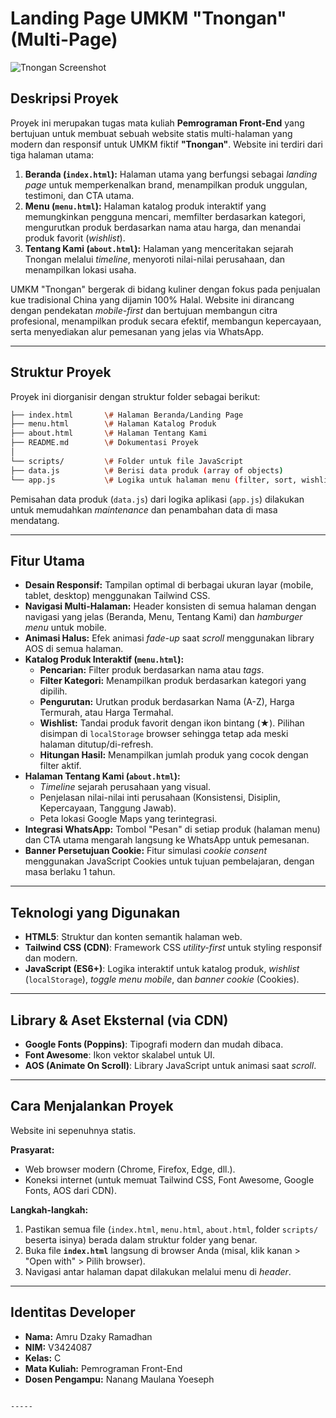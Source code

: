 # Landing Page UMKM "Tnongan" (Multi-Page)

![Tnongan Screenshot](./assets/images/tnongan-demo.gif)

## Deskripsi Proyek

Proyek ini merupakan tugas mata kuliah **Pemrograman Front-End** yang bertujuan untuk membuat sebuah website statis multi-halaman yang modern dan responsif untuk UMKM fiktif **"Tnongan"**. Website ini terdiri dari tiga halaman utama:

1.  **Beranda (`index.html`):** Halaman utama yang berfungsi sebagai *landing page* untuk memperkenalkan brand, menampilkan produk unggulan, testimoni, dan CTA utama.
2.  **Menu (`menu.html`):** Halaman katalog produk interaktif yang memungkinkan pengguna mencari, memfilter berdasarkan kategori, mengurutkan produk berdasarkan nama atau harga, dan menandai produk favorit (*wishlist*).
3.  **Tentang Kami (`about.html`):** Halaman yang menceritakan sejarah Tnongan melalui *timeline*, menyoroti nilai-nilai perusahaan, dan menampilkan lokasi usaha.

UMKM "Tnongan" bergerak di bidang kuliner dengan fokus pada penjualan kue tradisional China yang dijamin 100% Halal. Website ini dirancang dengan pendekatan *mobile-first* dan bertujuan membangun citra profesional, menampilkan produk secara efektif, membangun kepercayaan, serta menyediakan alur pemesanan yang jelas via WhatsApp.

---

## Struktur Proyek

Proyek ini diorganisir dengan struktur folder sebagai berikut:

``` bash
├── index.html       \# Halaman Beranda/Landing Page
├── menu.html        \# Halaman Katalog Produk
├── about.html       \# Halaman Tentang Kami
├── README.md        \# Dokumentasi Proyek
│
└── scripts/         \# Folder untuk file JavaScript
├── data.js          \# Berisi data produk (array of objects)
└── app.js           \# Logika untuk halaman menu (filter, sort, wishlist, render)

```
Pemisahan data produk (`data.js`) dari logika aplikasi (`app.js`) dilakukan untuk memudahkan *maintenance* dan penambahan data di masa mendatang.

---

## Fitur Utama

* **Desain Responsif:** Tampilan optimal di berbagai ukuran layar (mobile, tablet, desktop) menggunakan Tailwind CSS.
* **Navigasi Multi-Halaman:** Header konsisten di semua halaman dengan navigasi yang jelas (Beranda, Menu, Tentang Kami) dan *hamburger menu* untuk mobile.
* **Animasi Halus:** Efek animasi *fade-up* saat *scroll* menggunakan library AOS di semua halaman.
* **Katalog Produk Interaktif (`menu.html`):**
    * **Pencarian:** Filter produk berdasarkan nama atau *tags*.
    * **Filter Kategori:** Menampilkan produk berdasarkan kategori yang dipilih.
    * **Pengurutan:** Urutkan produk berdasarkan Nama (A-Z), Harga Termurah, atau Harga Termahal.
    * **Wishlist:** Tandai produk favorit dengan ikon bintang (★). Pilihan disimpan di `localStorage` browser sehingga tetap ada meski halaman ditutup/di-refresh.
    * **Hitungan Hasil:** Menampilkan jumlah produk yang cocok dengan filter aktif.
* **Halaman Tentang Kami (`about.html`):**
    * *Timeline* sejarah perusahaan yang visual.
    * Penjelasan nilai-nilai inti perusahaan (Konsistensi, Disiplin, Kepercayaan, Tanggung Jawab).
    * Peta lokasi Google Maps yang terintegrasi.
* **Integrasi WhatsApp:** Tombol "Pesan" di setiap produk (halaman menu) dan CTA utama mengarah langsung ke WhatsApp untuk pemesanan.
* **Banner Persetujuan Cookie:** Fitur simulasi *cookie consent* menggunakan JavaScript Cookies untuk tujuan pembelajaran, dengan masa berlaku 1 tahun.

---

## Teknologi yang Digunakan

* **HTML5**: Struktur dan konten semantik halaman web.
* **Tailwind CSS (CDN)**: Framework CSS *utility-first* untuk styling responsif dan modern.
* **JavaScript (ES6+)**: Logika interaktif untuk katalog produk, *wishlist* (`localStorage`), *toggle menu mobile*, dan *banner cookie* (Cookies).

---

## Library & Aset Eksternal (via CDN)

* **Google Fonts (Poppins)**: Tipografi modern dan mudah dibaca.
* **Font Awesome**: Ikon vektor skalabel untuk UI.
* **AOS (Animate On Scroll)**: Library JavaScript untuk animasi saat *scroll*.

---

## Cara Menjalankan Proyek

Website ini sepenuhnya statis.

**Prasyarat:**
* Web browser modern (Chrome, Firefox, Edge, dll.).
* Koneksi internet (untuk memuat Tailwind CSS, Font Awesome, Google Fonts, AOS dari CDN).

**Langkah-langkah:**
1.  Pastikan semua file (`index.html`, `menu.html`, `about.html`, folder `scripts/` beserta isinya) berada dalam struktur folder yang benar.
2.  Buka file **`index.html`** langsung di browser Anda (misal, klik kanan > "Open with" > Pilih browser).
3.  Navigasi antar halaman dapat dilakukan melalui menu di *header*.

---

## Identitas Developer

* **Nama:** Amru Dzaky Ramadhan
* **NIM:** V3424087
* **Kelas:** C
* **Mata Kuliah:** Pemrograman Front-End
* **Dosen Pengampu:** Nanang Maulana Yoeseph
```

-----